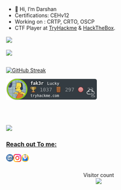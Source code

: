 - 👋 Hi, I’m Darshan
- Certifications: CEHv12
-  Working on : CRTP, CRTO, OSCP
-  CTF Player at [TryHackme](https://tryhackme.com/p/fak3r) & [HackTheBox](https://app.hackthebox.com/profile/771231).


<div>
  <a href="https://github.com/darshannn10">
   
  <img align="center" height="170" src="https://github-readme-stats-sigma-five.vercel.app/api/top-langs/?username=darshannn10&layout=compact&langs_count=16&theme=dracula"/>
  <br></br>
    
  <img align="center" src="https://github-readme-stats-sigma-five.vercel.app/api?username=darshannn10&show_icons=true&theme=dracula&include_all_commits=true&count_private=true&hide=issues"/>

</div>
<br>
  
![GitHub Streak](https://streak-stats.demolab.com?user=darshannn10&theme=dracula)


![tryhackme stats](https://raw.githubusercontent.com/darshannn10/darshannn10/master/assets/thm_propic.png)

<br>

</br>

<br>
<img src=https://media.giphy.com/media/3oEjHWpiVIOGXT5l9m/giphy.gif width="300">
</br>

<h3 align="left"> Reach out To me:</h3>
<a href="https://www.linkedin.com/in/darshan-patel-9b4908190/">
  <img align="left" alt="Darshan Patel | Linkedin" width="20px" src="https://raw.githubusercontent.com/darshannn10/darshannn10/refs/heads/main/linkedin.svg" />
</a>


<a href="https://instagram.com/darshan10_">
  <img align="left" alt="Darshan Patel | Instagram" width="21px" src="https://raw.githubusercontent.com/darshannn10/darshannn10/refs/heads/main/instagram.svg" />
</a>


<a href="mailto:darshannnn10@gmail.com">
  <img align="left" alt="Darshan Patel | Email" width="21px" src="https://raw.githubusercontent.com/darshannn10/darshannn10/refs/heads/main/email.svg" />
</a>

<br />
<br />


<p align="center"> 
  Visitor count<br>
  <img src="https://profile-counter.glitch.me/darshannn10/count.svg" />
</p>


